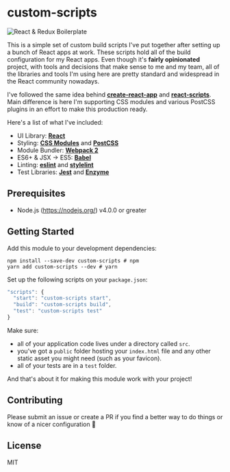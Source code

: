 # custom-scripts

![React & Redux Boilerplate](http://i.imgur.com/Agl5kuk.png)

This is a simple set of custom build scripts I've put together after setting up a bunch of React apps at work. These scripts hold all of the build configuration for my React apps. Even though it's **fairly opinionated** project, with tools and decisions that make sense to me and my team, all of the libraries and tools I'm using here are pretty standard and widespread in the React community nowadays.

I've followed the same idea behind [**create-react-app**](https://github.com/facebookincubator/create-react-app) and [**react-scripts**](https://github.com/facebookincubator/create-react-app/tree/master/packages/react-scripts). Main difference is here I'm supporting CSS modules and various PostCSS plugins in an effort to make this production ready.

Here's a list of what I've included:

* UI Library: [**React**](https://facebook.github.io/react/)
* Styling: [**CSS Modules**](https://github.com/css-modules/css-modules) and [**PostCSS**](http://postcss.org/)
* Module Bundler: [**Webpack 2**](https://webpack.github.io/)
* ES6+ & JSX -> ES5: [**Babel**](https://babeljs.io/)
* Linting: [**eslint**](http://eslint.org/) and [**stylelint**](http://stylelint.io/)
* Test Libraries: [**Jest**](https://facebook.github.io/jest/) and [**Enzyme**](https://github.com/airbnb/enzyme)

## Prerequisites

* Node.js (https://nodejs.org/) v4.0.0 or greater

## Getting Started

Add this module to your development dependencies:

```
npm install --save-dev custom-scripts # npm
yarn add custom-scripts --dev # yarn
```

Set up the following scripts on your `package.json`:

```js
"scripts": {
  "start": "custom-scripts start",
  "build": "custom-scripts build",
  "test": "custom-scripts test"
}
```

Make sure:

* all of your application code lives under a directory called `src`.
* you've got a `public` folder hosting your `index.html` file and any other static asset you might need (such as your favicon).
* all of your tests are in a `test` folder.

And that's about it for making this module work with your project!

## Contributing

Please submit an issue or create a PR if you find a better way to do things or know of a nicer configuration 🙂

## License

MIT

